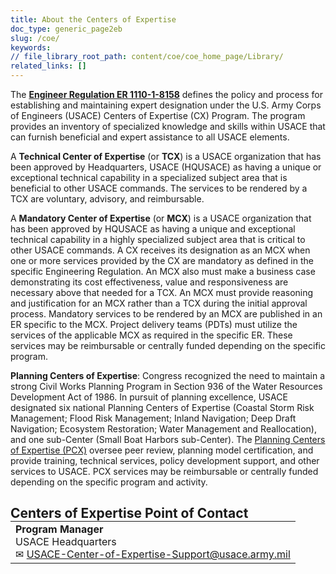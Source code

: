 ```yaml
---
title: About the Centers of Expertise
doc_type: generic_page2eb
slug: /coe/
keywords: 
// file_library_root_path: content/coe/coe_home_page/Library/
related_links: []
---
```

The <a href="https://www.publications.usace.army.mil/Portals/76/Users/182/86/2486/ER%201110-1-8158.pdf?ver=07iGp2f-1SR-7Ynpz6y6oA%3d%3d" target="_blank" rel="noopener noreferrer">**Engineer Regulation ER 1110-1-8158**</a> defines the policy and process for establishing and maintaining expert designation under the U.S. Army Corps of Engineers (USACE) Centers of Expertise (CX) Program. The program provides an inventory of specialized knowledge and skills within USACE that can furnish beneficial and expert assistance to all USACE elements.

A **Technical Center of Expertise** (or **TCX**) is a USACE organization that has been approved by Headquarters, USACE (HQUSACE) as having a unique or exceptional technical capability in a specialized subject area that is beneficial to other USACE commands. The services to be rendered by a TCX are voluntary, advisory, and reimbursable.

A **Mandatory Center of Expertise** (or **MCX**) is a USACE organization that has been approved by HQUSACE as having a unique and exceptional technical capability in a highly specialized subject area that is critical to other USACE commands. A CX receives its designation as an MCX when one or more services provided by the CX are mandatory as defined in the specific Engineering Regulation. An MCX also must make a business case demonstrating its cost effectiveness, value and responsiveness are necessary above that needed for a TCX. An MCX must provide reasoning and justification for an MCX rather than a TCX during the initial approval process. Mandatory services to be rendered by an MCX are published in an ER specific to the MCX. Project delivery teams (PDTs) must utilize the services of the applicable MCX as required in the specific ER. These services may be reimbursable or centrally funded depending on the specific program.

**Planning Centers of Expertise**: Congress recognized the need to maintain a strong Civil Works Planning Program in Section 936 of the Water Resources Development Act of 1986. In pursuit of planning excellence, USACE designated six national Planning Centers of Expertise (Coastal Storm Risk Management; Flood Risk Management; Inland Navigation; Deep Draft Navigation; Ecosystem Restoration; Water Management and Reallocation), and one sub-Center (Small Boat Harbors sub-Center). The <a href="https://planning.erdc.dren.mil/toolbox/people.cfm?Id=0&Option=Planning%20Centers%20of%20Expertise" target="blank">Planning Centers of Expertise (PCX)</a> oversee peer review, planning model certification, and provide training, technical services, policy development support, and other services to USACE. PCX services may be reimbursable or centrally funded depending on the specific program and activity.

<h2 style="margin-bottom: 0;">Centers of Expertise Point of Contact</h2>
<table className="usa-table" style="border-collapse: collapse; border: none; margin-top: 0;>
    <tbody>
        <tr style="border: none;">
            <td style="border: none; nowrap">
                <b>Program Manager</b><br/>
                USACE Headquarters<br/>
                ✉&nbsp;<a href="mailto:USACE-Center-of-Expertise-Support@usace.army.mil?subject=Centers%20of%20Expertise%20Inquiry">USACE-Center-of-Expertise-Support@usace.army.mil</a>
            </td>
        </tr>
    </tbody>
</table>
